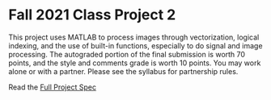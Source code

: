 # Fall 2021 Class Project 2

This project uses MATLAB to process images through vectorization, logical indexing, and the use of built-in functions, especially to do signal and image processing.
The autograded portion of the final submission is worth 70 points, and the style and comments grade is worth 10 points.
You may work alone or with a partner. Please see the syllabus for partnership rules.

Read the [Full Project Spec](https://github.com/Sujoy-Barua/fall21p2/blob/main/Project%202%20Specifications.pdf)
